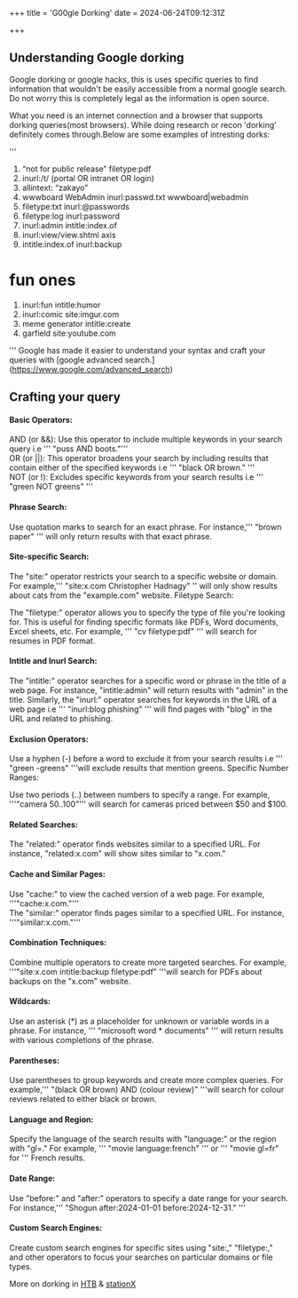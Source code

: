 +++
title = 'G00gle Dorking'
date = 2024-06-24T09:12:31Z

+++

## Understanding Google dorking
 
Google dorking or google hacks, this is uses specific queries to find information that wouldn't be easily accessible from a normal google search.
Do not worry this is completely legal as the information is open source.

What you need is an internet connection and a browser that supports dorking queries(most browsers).
While doing research or recon 'dorking' definitely comes through.Below are some examples of intresting dorks:

'''
1. “not for public release” filetype:pdf
2. inurl:/t/ (portal OR intranet OR login)
3. allintext: “zakayo” 
4. wwwboard WebAdmin inurl:passwd.txt wwwboard|webadmin
5. filetype:txt inurl:@passwords
6. filetype:log inurl:password
7. inurl:admin intitle:index.of
8. inurl:view/view.shtml axis
9. intitle:index.of inurl:backup

# fun ones
1. inurl:fun intitle:humor
2. inurl:comic site:imgur.com
3. meme generator intitle:create
4. garfield site:youtube.com

'''
Google has made it easier to understand your syntax and craft your queries with [google advanced search.] (https://www.google.com/advanced_search)

## Crafting your query
#### Basic Operators:

AND (or &&): Use this operator to include multiple keywords in your search query i.e ''' "puss AND boots."'''      
OR (or ||): This operator broadens your search by including results that contain either of the specified keywords i.e ''' "black OR brown." '''   
NOT (or !): Excludes specific keywords from your search results i.e ''' "green NOT greens"  '''  
  
#### Phrase Search:

Use quotation marks to search for an exact phrase. For instance,''' "brown paper" ''' will only return results with that exact phrase.  

#### Site-specific Search:

The "site:"  operator restricts your search to a specific website or domain. For example,''' "site:x.com Christopher Hadnagy" '' will only show results about cats from the "example.com" website.
Filetype Search:

The "filetype:" operator allows you to specify the type of file you're looking for. This is useful for finding specific formats like PDFs, Word documents, Excel sheets, etc. For example, ''' "cv filetype:pdf" ''' will search for resumes in PDF format.  

#### Intitle and Inurl Search:

The "intitle:" operator searches for a specific word or phrase in the title of a web page. For instance, "intitle:admin" will return results with "admin" in the title. 
Similarly, the "inurl:" operator searches for keywords in the URL of a web page i.e ''' "inurl:blog phishing"  ''' will find pages with "blog" in the URL and related to phishing.

#### Exclusion Operators:

Use a hyphen (-) before a word to exclude it from your search results i.e ''' "green -greens" '''will exclude results that mention greens.
Specific Number Ranges:

Use two periods (..) between numbers to specify a range. For example, '''"camera $50..$100"''' will search for cameras priced between $50 and $100.  

#### Related Searches:

The "related:" operator finds websites similar to a specified URL. For instance, "related:x.com" will show sites similar to "x.com."

#### Cache and Similar Pages:

Use "cache:" to view the cached version of a web page. For example, '''"cache:x.com."'''  
The "similar:" operator finds pages similar to a specified URL. For instance, '''"similar:x.com."''' 

#### Combination Techniques:

Combine multiple operators to create more targeted searches. For example, '''"site:x.com intitle:backup filetype:pdf" '''will search for PDFs about backups on the "x.com" website.  

#### Wildcards:

Use an asterisk (*) as a placeholder for unknown or variable words in a phrase. For instance, ''' "microsoft word * documents" ''' will return results with various completions of the phrase.  

#### Parentheses:

Use parentheses to group keywords and create more complex queries. For example,''' "(black OR brown) AND (colour review)" '''will search for colour reviews related to either black or brown.

#### Language and Region:

Specify the language of the search results with "language:" or the region with "gl=." For example, ''' "movie language:french"  ''' or  ''' "movie gl=fr" for ''' French results.

#### Date Range:

Use "before:" and "after:" operators to specify a date range for your search. For instance,''' "Shogun after:2024-01-01 before:2024-12-31." '''

#### Custom Search Engines:

Create custom search engines for specific sites using "site:," "filetype:," and other operators to focus your searches on particular domains or file types.

More on dorking in [HTB](https://www.hackthebox.com/blog/What-Is-Google-Dorking) & [stationX](https://www.stationx.net/google-dorks-cheat-sheet/)
